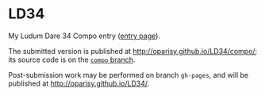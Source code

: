 # LD34
My Ludum Dare 34 Compo entry ([entry page](http://ludumdare.com/compo/ludum-dare-34/?action=preview&uid=50996)).

The submitted version is published at http://oparisy.github.io/LD34/compo/; its source code is on the [`compo` branch](https://github.com/oparisy/LD34/tree/compo).

Post-submission work may be performed on branch `gh-pages`, and will be published at http://oparisy.github.io/LD34/.